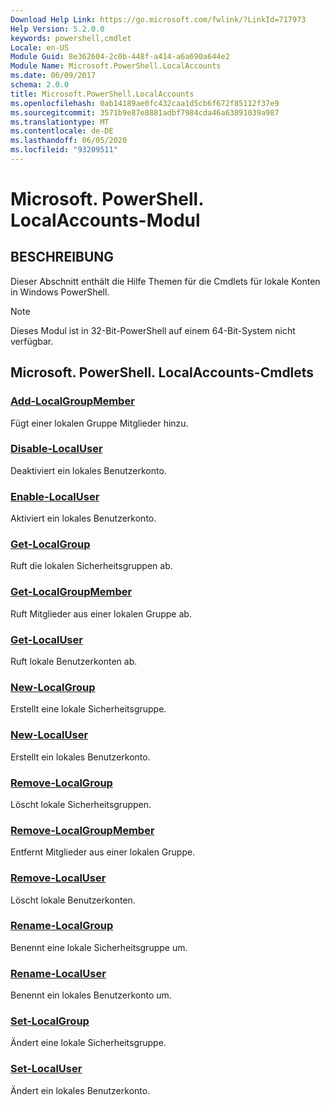 ```yaml
---
Download Help Link: https://go.microsoft.com/fwlink/?LinkId=717973
Help Version: 5.2.0.0
keywords: powershell,cmdlet
Locale: en-US
Module Guid: 8e362604-2c0b-448f-a414-a6a690a644e2
Module Name: Microsoft.PowerShell.LocalAccounts
ms.date: 06/09/2017
schema: 2.0.0
title: Microsoft.PowerShell.LocalAccounts
ms.openlocfilehash: 0ab14189ae0fc432caa1d5cb6f672f85112f37e9
ms.sourcegitcommit: 3571b9e87e8881adbf7984cda46a63891039a987
ms.translationtype: MT
ms.contentlocale: de-DE
ms.lasthandoff: 06/05/2020
ms.locfileid: "93209511"
---
```

# Microsoft. PowerShell. LocalAccounts-Modul
## BESCHREIBUNG
Dieser Abschnitt enthält die Hilfe Themen für die Cmdlets für lokale Konten in Windows PowerShell.

> [!NOTE]
> Dieses Modul ist in 32-Bit-PowerShell auf einem 64-Bit-System nicht verfügbar.

## Microsoft. PowerShell. LocalAccounts-Cmdlets

### [Add-LocalGroupMember](Add-LocalGroupMember.md)
Fügt einer lokalen Gruppe Mitglieder hinzu.

### [Disable-LocalUser](Disable-LocalUser.md)
Deaktiviert ein lokales Benutzerkonto.

### [Enable-LocalUser](Enable-LocalUser.md)
Aktiviert ein lokales Benutzerkonto.

### [Get-LocalGroup](Get-LocalGroup.md)
Ruft die lokalen Sicherheitsgruppen ab.

### [Get-LocalGroupMember](Get-LocalGroupMember.md)
Ruft Mitglieder aus einer lokalen Gruppe ab.

### [Get-LocalUser](Get-LocalUser.md)
Ruft lokale Benutzerkonten ab.

### [New-LocalGroup](New-LocalGroup.md)
Erstellt eine lokale Sicherheitsgruppe.

### [New-LocalUser](New-LocalUser.md)
Erstellt ein lokales Benutzerkonto.

### [Remove-LocalGroup](Remove-LocalGroup.md)
Löscht lokale Sicherheitsgruppen.

### [Remove-LocalGroupMember](Remove-LocalGroupMember.md)
Entfernt Mitglieder aus einer lokalen Gruppe.

### [Remove-LocalUser](Remove-LocalUser.md)
Löscht lokale Benutzerkonten.

### [Rename-LocalGroup](Rename-LocalGroup.md)
Benennt eine lokale Sicherheitsgruppe um.

### [Rename-LocalUser](Rename-LocalUser.md)
Benennt ein lokales Benutzerkonto um.

### [Set-LocalGroup](Set-LocalGroup.md)
Ändert eine lokale Sicherheitsgruppe.

### [Set-LocalUser](Set-LocalUser.md)
Ändert ein lokales Benutzerkonto.
